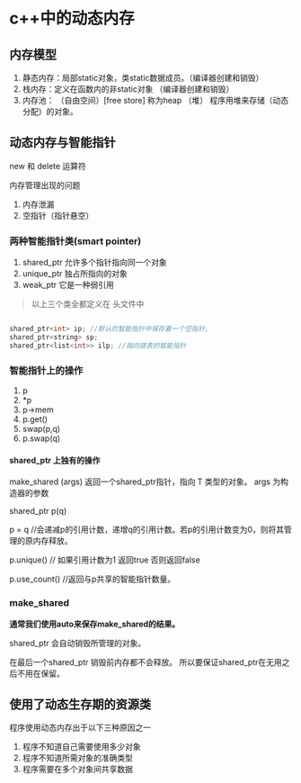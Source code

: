 # c++中的动态内存
## 内存模型
1. 静态内存：局部static对象，类static数据成员。（编译器创建和销毁）
2. 栈内存：定义在函数内的非static对象 （编译器创建和销毁）
3. 内存池： （自由空间）[free store] 称为heap （堆）  程序用堆来存储（动态分配）的对象。

## 动态内存与智能指针
new 和 delete 运算符

内存管理出现的问题
1. 内存泄漏
2. 空指针（指针悬空）

### 两种智能指针类(smart pointer)
1. shared_ptr   允许多个指针指向同一个对象
2. unique_ptr   独占所指向的对象   
3. weak_ptr     它是一种弱引用

> 以上三个类全都定义在 <memory> 头文件中

```c++

shared_ptr<int> ip; //默认的智能指针中保存着一个空指针。
shared_ptr<string> sp;
shared_ptr<list<int>> ilp; //指向链表的智能指针

```
### 智能指针上的操作

1. p
2. *p
3. p->mem
4. p.get()
5. swap(p,q)
6. p.swap(q)

#### shared_ptr 上独有的操作

make_shared<T> (args) 返回一个shared_ptr指针，指向 T 类型的对象。 args 为构造器的参数  

shared_ptr<T> p(q)

p = q //会递减p的引用计数，递增q的引用计数。若p的引用计数变为0，则将其管理的原内存释放。

p.unique() // 如果引用计数为1 返回true 否则返回false

p.use_count() //返回与p共享的智能指针数量。 
### make_shared 

**通常我们使用auto来保存make_shared的结果。**

shared_ptr 会自动销毁所管理的对象。

在最后一个shared_ptr 销毁前内存都不会释放。
所以要保证shared_ptr在无用之后不用在保留。

## 使用了动态生存期的资源类
程序使用动态内存出于以下三种原因之一
1. 程序不知道自己需要使用多少对象
2. 程序不知道所需对象的准确类型
3. 程序需要在多个对象间共享数据